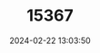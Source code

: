 ---
title: "15367"
category: "Ophiogomphus incurvatus"
draft: false
date: 2024-02-22 13:03:50
languages:
  English: ["Appalachian Snaketail"]
---